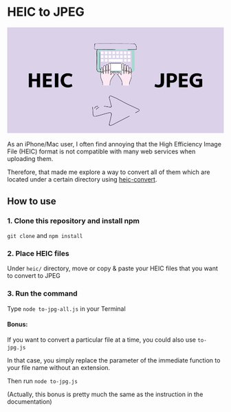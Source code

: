 # HEIC to JPEG

![HEIC to JPEG](cover.png)

As an iPhone/Mac user, I often find annoying that the High Efficiency Image File (HEIC) format is not compatible with many web services when uploading them.

Therefore, that made me explore a way to convert all of them which are located under a certain directory using [heic-convert](https://www.npmjs.com/package/heic-convert).

## How to use


### 1. Clone this repository and install npm

`git clone` and `npm install`

### 2. Place HEIC files

Under `heic/` directory, move or copy & paste your HEIC files that you want to convert to JPEG

### 3. Run the command

Type `node to-jpg-all.js` in your Terminal

#### Bonus:

If you want to convert a particular file at a time, you could also use `to-jpg.js`

In that case, you simply replace the parameter of the immediate function to your file name without an extension.

Then run `node to-jpg.js`

(Actually, this bonus is pretty much the same as the instruction in the documentation)
